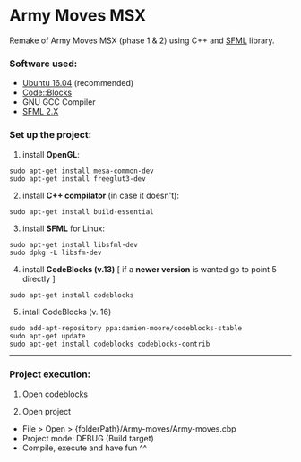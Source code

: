 # Army Moves MSX

Remake of Army Moves MSX (phase 1 & 2) using C++ and [SFML](https://www.sfml-dev.org/) library.

### Software used:

* [Ubuntu 16.04](https://www.ubuntu.com/) (recommended)
* [Code::Blocks](http://www.codeblocks.org/)
* GNU GCC Compiler
* [SFML 2.X](https://www.sfml-dev.org/)

### Set up the project:

1. install **OpenGL**:
 ```
 sudo apt-get install mesa-common-dev
 sudo apt-get install freeglut3-dev
 ```

2. install **C++ compilator** (in case it doesn't):
 ```
 sudo apt-get install build-essential
 ```

3. install **SFML** for Linux:
 ```
 sudo apt-get install libsfml-dev
 sudo dpkg -L libsfm-dev
 ```

4. install **CodeBlocks (v.13)** [ if a **newer version** is wanted go to point 5 directly ]
 ```
 sudo apt-get install codeblocks
 ```

5. intall CodeBlocks (v. 16)
 ```
 sudo add-apt-repository ppa:damien-moore/codeblocks-stable
 sudo apt-get update
 sudo apt-get install codeblocks codeblocks-contrib
 ```

---

### Project execution:

1. Open codeblocks

2. Open project
 - File > Open > {folderPath}/Army-moves/Army-moves.cbp
 - Project mode: DEBUG (Build target)
 - Compile, execute and have fun ^^
